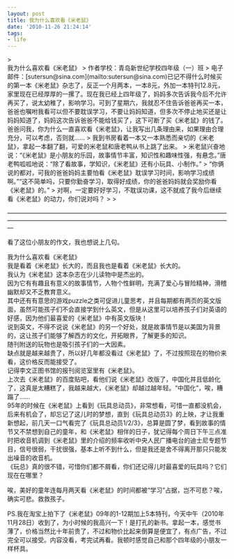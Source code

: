 ```yaml
---
layout: post
title: 我为什么喜欢看《米老鼠》
date: '2010-11-26 21:24:14'
tags:
- life
---
```



<div><div><div>> <div>我为什么喜欢看《米老鼠》  
>  作者学校：青岛新世纪学校四年级（一）班  
>  电子邮件：[sutersun@sina.com](mailto:sutersun@sina.com)已记不得什么时候买的第一本《米老鼠》杂志了，反正一个月两本，一本8元，外加一本特刊12.8元，家里现在已经厚厚的一摞了。现在我已经上四年级了，妈妈多次告诉我今后不允许再买了，说太幼稚了，影响学习。可到了星期六，我就忍不住告诉爸爸再买一本，爸爸也嘱咐我看可以但不要耽误学习，不要让妈妈知道，但多次不停止地买还是让妈妈知道了，妈妈这次告诉爸爸不能给钱买了，这下可断了买《米老鼠》的钱了。爸爸问我，你为什么一直喜欢看《米老鼠》，让我写出几条理由来，如果理由合理充分，可以考虑，否则就……  
>  我到书房看着一本又一本熟悉而亲切的《米老鼠》，拿起一本翻了翻，可爱的米老鼠和唐老鸭从书上跳了出来。  
>  米老鼠兴奋地说：“《米老鼠》是小朋友的乐园，故事情节丰富，知识性和趣味性强，有悬念。”唐老鸭呱呱地说：“除了看故事，学知识，《米老鼠》还有小玩具、小制作。”  
>  “你俩说的都对，可我的爸爸妈妈主要怕看《米老鼠》耽误学习时间，影响学习成绩啊。”“这不简单吗，只要你勤奋学习，取得好成绩，你的爸爸妈妈就会奖励你看《米老鼠》的。”  
>  对啊，一定要好好学习，不耽误功课，这不就成了我今后继续看《米老鼠》的动力，你们说对吗？
> 
> </div><div id=":o9"></div>

—————————————————————————————————————————————————————————————————————————

看了这位小朋友的作文，我也想说上几句。

我为什么喜欢看《米老鼠》  
 我是看着《米老鼠》长大的，而且我也是看着《米老鼠》长大的。  
 我认为《米老鼠》这本杂志在少儿读物中是杰出的。  
 因为它有有趣且有意义的故事情节，人物个性鲜明，充满了爱心与冒险精神，滑稽幽默却又不乏教育意义。  
 其中还有有意思的游戏puzzle之类可促进儿童思考，并且每期都有两页的英文版面，虽然可能孩子们不会直接学到什么英文，但是从这里可以培养孩子们对英语的好感，因为他们最喜爱的《米老鼠》中有英文版块！  
 说到英文，不得不说说《米老鼠》的另一个好处，就是故事情节是以美国为背景的，这让孩子们能够了解西方的文化，开拓眼界，了解更多的知识。  
 随刊附送的玩物也是吸引孩子们的一大因素。  
 缺点就是越来越贵了，所以好几年都没看过《米老鼠》了，不过按照现在的物价来看，这价格反而能接受了。  
 记得李文正图书馆的报刊阅览室里有《米老鼠》。  
 上次去《米老鼠》的百度贴吧，看他们说《米老鼠》改版了，中国化并且低龄化了，这真是太糟糕了，我越来越大，《米老鼠》却越过越年轻。“中国化”，唉，糟蹋了……  
 95年的时候在《米老鼠》上看到《玩具总动员》，非常想看，可惜一直都没机会，后来有机会了，却忘记了这儿时的梦想，直到《玩具总动员3》的上映，才让我重新想起，前几天一口气看完了《玩具总动员1/2/3》，总算是圆了梦，看到故事的情节又不禁想到自己的童年，和《米老鼠》相伴的日子，犹记得每个周日下午三点准时把收音机调到《米老鼠》里的介绍的频率收听中央人民广播电台的迪士尼专题节目，信号很弱，干扰很强，基本上听不到什么，但是我还是舍不得离开那只只能发出噪音的收音机。  
 《玩总》真的很不错，可惜你们都不屑看，你们还记得儿时最喜爱的玩具吗？它们现在在哪里？

唉，美好的童年连每月两天看《米老鼠》的时间都被“学习”占据，岂不可悲？唉，确实可悲。救救孩子。

PS.我在淘宝上拍下了《米老鼠》09年的1-12期加上5本特刊，今天中午（2010年11月28日）收到了，为小时候的我高兴一下！是打孔的新书。拿起一本，感觉书薄了，价格当然比十年前贵了，不过和物价比起来倒算是便宜了，有点广告，不过完全可以接受。内容没看，考完试再看。我顿时感觉自己和那个四年级的小朋友一样杯具。

</div></div></div>
